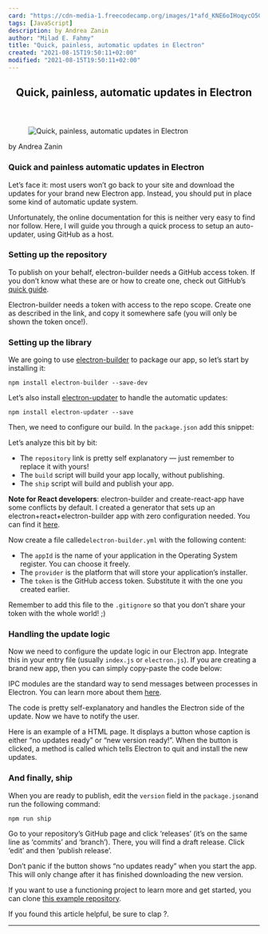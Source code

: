 ```yaml
---
card: "https://cdn-media-1.freecodecamp.org/images/1*afd_KNE6oIHoqycO5GlDXA.jpeg"
tags: [JavaScript]
description: by Andrea Zanin
author: "Milad E. Fahmy"
title: "Quick, painless, automatic updates in Electron"
created: "2021-08-15T19:50:11+02:00"
modified: "2021-08-15T19:50:11+02:00"
---
```

<div class="site-wrapper">
<main id="site-main" class="site-main outer">
<div class="inner">
<article class="post-full post tag-javascript tag-tech tag-development tag-front-end-development tag-software-development ">
<header class="post-full-header">
<h1 class="post-full-title">Quick, painless, automatic updates in Electron</h1>
</header>
<figure class="post-full-image">
<picture>
<source media="(max-width: 700px)" sizes="1px" srcset="data:image/gif;base64,R0lGODlhAQABAIAAAAAAAP///yH5BAEAAAAALAAAAAABAAEAAAIBRAA7 1w">
<source media="(min-width: 701px)" sizes="(max-width: 800px) 400px,
(max-width: 1170px) 700px,
1400px" srcset="https://cdn-media-1.freecodecamp.org/images/1*afd_KNE6oIHoqycO5GlDXA.jpeg 300w,
https://cdn-media-1.freecodecamp.org/images/1*afd_KNE6oIHoqycO5GlDXA.jpeg 600w,
https://cdn-media-1.freecodecamp.org/images/1*afd_KNE6oIHoqycO5GlDXA.jpeg 1000w,
https://cdn-media-1.freecodecamp.org/images/1*afd_KNE6oIHoqycO5GlDXA.jpeg 2000w">
<img onerror="this.style.display='none'" src="https://cdn-media-1.freecodecamp.org/images/1*afd_KNE6oIHoqycO5GlDXA.jpeg" alt="Quick, painless, automatic updates in Electron">
</picture>
</figure>
<section class="post-full-content">
<div class="post-content medium-migrated-article">
<p>by Andrea Zanin</p>
<h1 id="quick-and-painless-automatic-updates-in-electron">Quick and painless automatic updates in Electron</h1>
<p>Let’s face it: most users won’t go back to your site and download the updates for your brand new Electron app. Instead, you should put in place some kind of automatic update system.</p>
<p>Unfortunately, the online documentation for this is neither very easy to find nor follow. Here, I will guide you through a quick process to setup an auto-updater, using GitHub as a host.</p>
<h3 id="setting-up-the-repository">Setting up the repository</h3>
<p>To publish on your behalf, electron-builder needs a GitHub access token. If you don’t know what these are or how to create one, check out GitHub’s <a href="https://help.github.com/articles/creating-a-personal-access-token-for-the-command-line/" rel="noopener">quick guide</a>.</p>
<p>Electron-builder needs a token with access to the repo scope. Create one as described in the link, and copy it somewhere safe (you will only be shown the token once!).</p>
<h3 id="setting-up-the-library">Setting up the library</h3>
<p>We are going to use <a href="https://github.com/electron-userland/electron-builder" rel="noopener">electron-builder</a> to package our app, so let’s start by installing it:</p><pre><code>npm install electron-builder --save-dev</code></pre>
<p>Let’s also install <a href="https://github.com/electron-userland/electron-builder/tree/master/packages/electron-updater" rel="noopener">electron-updater</a> to handle the automatic updates:</p><pre><code>npm install electron-updater --save</code></pre>
<p>Then, we need to configure our build. In the <code>package.json</code> add this snippet:</p>
<p>Let’s analyze this bit by bit:</p>
<ul>
<li>The <code>repository</code> link is pretty self explanatory — just remember to replace it with yours!</li>
<li>The <code>build</code> script will build your app locally, without publishing.</li>
<li>The <code>ship</code> script will build and publish your app.</li>
</ul>
<p><strong>Note for React developers</strong>: electron-builder and create-react-app have some conflicts by default. I created a generator that sets up an electron+react+electron-builder app with zero configuration needed. You can find it <a href="https://www.npmjs.com/package/generator-react-electron" rel="noopener">here</a>.</p>
<p>Now create a file called<code>electron-builder.yml</code> with the following content:</p>
<ul>
<li>The <code>appId</code> is the name of your application in the Operating System register. You can choose it freely.</li>
<li>The <code>provider</code> is the platform that will store your application’s installer.</li>
<li>The <code>token</code> is the GitHub access token. Substitute it with the one you created earlier.</li>
</ul>
<p>Remember to add this file to the <code>.gitignore</code> so that you don’t share your token with the whole world! ;)</p>
<h3 id="handling-the-update-logic">Handling the update logic</h3>
<p>Now we need to configure the update logic in our Electron app. Integrate this in your entry file (usually <code>index.js</code> or <code>electron.js</code>). If you are creating a brand new app, then you can simply copy-paste the code below:</p>
<p>IPC modules are the standard way to send messages between processes in Electron. You can learn more about them <a href="https://github.com/electron/electron/blob/master/docs/api/ipc-main.md" rel="noopener">here</a>.</p>
<p>The code is pretty self-explanatory and handles the Electron side of the update. Now we have to notify the user.</p>
<p>Here is an example of a HTML page. It displays a button whose caption is either “no updates ready” or “new version ready!”. When the button is clicked, a method is called which tells Electron to quit and install the new updates.</p>
<h3 id="and-finally-ship">And finally, ship</h3>
<p>When you are ready to publish, edit the <code>version</code> field in the <code>package.json</code>and run the following command:</p><pre><code>npm run ship</code></pre>
<p>Go to your repository’s GitHub page and click ‘releases’ (it’s on the same line as ‘commits’<em> </em>and ‘branch’). There, you will find a draft release. Click ‘edit’<em> </em>and then ‘publish release’.</p>
<p>Don’t panic if the button shows “no updates ready” when you start the app. This will only change after it has finished downloading the new version.</p>
<p>If you want to use a functioning project to learn more and get started, you can clone <a href="https://github.com/ZaninAndrea/electron-autoupdate-example" rel="noopener">this example repository</a>.</p>
<p>If you found this article helpful, be sure to clap ?.</p>
</div>
<hr>
</section>
</article>
</div>
</main>
</div>
<!-- Google Tag Manager (noscript) -->
<!-- End Google Tag Manager (noscript) -->
